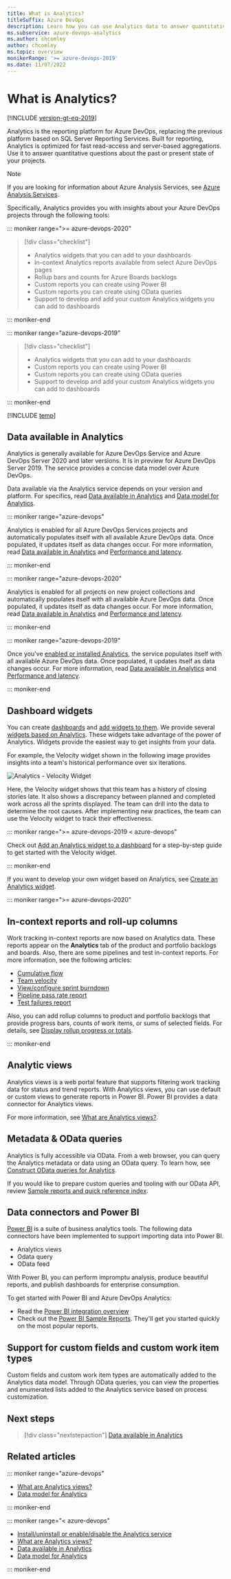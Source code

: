 ```yaml
---
title: What is Analytics? 
titleSuffix: Azure DevOps
description: Learn how you can use Analytics data to answer quantitative questions about your projects in Azure DevOps.
ms.subservice: azure-devops-analytics
ms.author: chcomley
author: chcomley
ms.topic: overview
monikerRange: '>= azure-devops-2019'
ms.date: 11/07/2022
---
```


# What is Analytics?

[!INCLUDE [version-gt-eq-2019](../../includes/version-gt-eq-2019.md)]

Analytics is the reporting platform for Azure DevOps, replacing the previous platform based on SQL Server Reporting Services. Built for reporting, Analytics is optimized for fast read-access and server-based aggregations. Use it to answer quantitative questions about the past or present state of your projects.

> [!NOTE]  
> If you are looking for information about Azure Analysis Services, see 
> [Azure Analysis Services](https://azure.microsoft.com/services/analysis-services/).

Specifically, Analytics provides you with insights about your Azure DevOps projects through the following tools: 

::: moniker range=">= azure-devops-2020"

> [!div class="checklist"]  
> - Analytics widgets that you can add to your dashboards
> - In-context Analytics reports available from select Azure DevOps pages
> - Rollup bars and counts for Azure Boards backlogs 
> - Custom reports you can create using Power BI 
> - Custom reports you can create using OData queries 
> - Support to develop and add your custom Analytics widgets you can add to dashboards   

::: moniker-end


::: moniker range="azure-devops-2019"


> [!div class="checklist"]  
> - Analytics widgets that you can add to your dashboards
> - Custom reports you can create using Power BI 
> - Custom reports you can create using OData queries 
> - Support to develop and add your custom Analytics widgets you can add to dashboards  

::: moniker-end
 
[!INCLUDE [temp](../includes/analytics-preview.md)]

## Data available in Analytics

Analytics is generally available for Azure DevOps Service and Azure DevOps Server 2020 and later versions. It is in preview for Azure DevOps Server 2019. The service provides a concise data model over Azure DevOps. 

Data available via the Analytics service depends on your version and platform.   For specifics, read [Data available in Analytics](./data-available-in-analytics.md) and [Data model for Analytics](../extend-analytics/data-model-analytics-service.md).


::: moniker range="azure-devops"

Analytics is enabled for all Azure DevOps Services projects and automatically populates itself with all available Azure DevOps data. Once populated, it updates itself as data changes occur. For more information, read [Data available in Analytics](./data-available-in-analytics.md) and [Performance and latency](performance-latency.md).

::: moniker-end

::: moniker range="azure-devops-2020"

Analytics is enabled for all projects on new project collections and automatically populates itself with all available Azure DevOps data. Once populated, it updates itself as data changes occur. For more information, read [Data available in Analytics](./data-available-in-analytics.md) and [Performance and latency](performance-latency.md).

::: moniker-end

::: moniker range="azure-devops-2019"

Once you've [enabled or installed Analytics](../dashboards/analytics-extension.md), the service populates itself with all available Azure DevOps data. Once populated, it updates itself as data changes occur. For more information, read [Data available in Analytics](./data-available-in-analytics.md) and [Performance and latency](performance-latency.md).

::: moniker-end

## Dashboard widgets

You can create [dashboards](../dashboards/dashboards.md) and [add widgets to them](../dashboards/add-widget-to-dashboard.md). We provide several [widgets based on Analytics](../dashboards/analytics-widgets.md). These widgets take advantage of the power of Analytics. Widgets provide the easiest way to get insights from your data. 

For example, the Velocity widget shown in the following image provides insights into a team's historical performance over six iterations. 

![Analytics - Velocity Widget](media/what-is-analytics/dashboard-showing-velocity.png)

Here, the Velocity widget shows that this team has a history of closing stories late. It also shows a discrepancy between planned and completed work across all the sprints displayed. The team can drill into the data to determine the root causes. After implementing new practices, the team can use the Velocity widget to track their effectiveness.

::: moniker range=">= azure-devops-2019 < azure-devops"

Check out [Add an Analytics widget to a dashboard](../dashboards/add-widget-to-dashboard.md#add-analytics-widget) for a step-by-step guide to get started with the Velocity widget.

::: moniker-end

If you want to develop your own widget based on Analytics, see [Create an Analytics widget](../extend-analytics/example-analytics-widget.md).

::: moniker range=">= azure-devops-2020"

## In-context reports and roll-up columns 

Work tracking in-context reports are now based on Analytics data. These reports appear on the **Analytics** tab of the product and portfolio backlogs and boards. Also, there are some pipelines and test in-context reports. For more information, see the following articles: 

- [Cumulative flow](../dashboards/cumulative-flow.md)
- [Team velocity](../dashboards/team-velocity.md)
- [View/configure sprint burndown](../dashboards/configure-sprint-burndown.md) 
- [Pipeline pass rate report](../../pipelines/reports/pipelinereport.md#pipeline-pass-rate-report)
- [Test failures report](../../pipelines/test/test-analytics.md#test-failures)

Also, you can add rollup columns to product and portfolio backlogs that provide progress bars, counts of work items, or sums of selected fields. For details, see [Display rollup progress or totals](../../boards/backlogs/display-rollup.md). 


::: moniker-end

## Analytic views

Analytics views is a web portal feature that supports filtering work tracking data for status and trend reports. With Analytics views, you can use default or custom views to generate reports in Power BI. Power BI provides a data connector for Analytics views.  

For more information, see [What are Analytics views?](what-are-analytics-views.md).
 

## Metadata & OData queries

Analytics is fully accessible via OData. From a web browser, you can query the Analytics metadata or data using an OData query. To learn how, see [Construct OData queries for Analytics](../analytics/analytics-query-parts.md).
 
If you would like to prepare custom queries and tooling with our OData API, review [Sample reports and quick reference index](../extend-analytics/quick-ref.md).

## Data connectors and Power BI 

[Power BI](https://powerbi.microsoft.com) is a suite of business analytics tools. The following data connectors have been implemented to support importing data into Power BI. 
- Analytics views 
- Odata query
- OData feed
 
With Power BI, you can perform impromptu analysis, produce beautiful reports, and publish dashboards for enterprise consumption.

To get started with Power BI and Azure DevOps Analytics:

- Read the [Power BI integration overview](overview.md)
- Check out the [Power BI Sample Reports](sample-odata-overview.md). They'll get you started quickly on the most popular reports.
 
 
## Support for custom fields and custom work item types

Custom fields and custom work item types are automatically added to the Analytics data model. Through OData queries, you can view the properties and enumerated lists added to the Analytics service based on process customization. 

## Next steps

> [!div class="nextstepaction"]
> [Data available in Analytics](./data-available-in-analytics.md) 


## Related articles 

::: moniker range="azure-devops"
- [What are Analytics views?](what-are-analytics-views.md)   
- [Data model for Analytics](../extend-analytics/data-model-analytics-service.md)
 

::: moniker-end

::: moniker range="< azure-devops"
- [Install/uninstall or enable/disable the Analytics service](../dashboards/analytics-extension.md)
- [What are Analytics views?](what-are-analytics-views.md)  
- [Data available in Analytics](./data-available-in-analytics.md) 
- [Data model for Analytics](../extend-analytics/data-model-analytics-service.md)
 
::: moniker-end